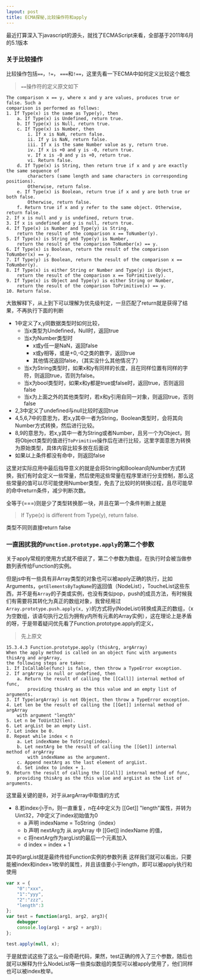 ```yaml
---
layout: post
title: ECMA探秘,比较操作符和apply
---
```


最近打算深入下javascript的源头，就找了ECMAScript来看，全部基于2011年6月的5.1版本


### 关于比较操作

比较操作包括`==`，`!=`， `===`和`!==`，这里先看一下ECMA中如何定义比较这个概念

> `==`操作符的定义原文如下

~~~
The comparison x == y, where x and y are values, produces true or false. Such a 
comparison is performed as follows:
1. If Type(x) is the same as Type(y), then
    a. If Type(x) is Undefined, return true.
    b. If Type(x) is Null, return true.
    c. If Type(x) is Number, then
        i. If x is NaN, return false.
        ii. If y is NaN, return false.
        iii. If x is the same Number value as y, return true.
        iv. If x is +0 and y is -0, return true.
        v. If x is -0 and y is +0, return true.
        vi. Return false.
    d. If Type(x) is String, then return true if x and y are exactly the same sequence of 
        characters (same length and same characters in corresponding positions). 
        Otherwise, return false.
    e. If Type(x) is Boolean, return true if x and y are both true or both false. 
        Otherwise, return false.
    f. Return true if x and y refer to the same object. Otherwise, return false.
2. If x is null and y is undefined, return true.
3. If x is undefined and y is null, return true.
4. If Type(x) is Number and Type(y) is String, 
    return the result of the comparison x == ToNumber(y).
5. If Type(x) is String and Type(y) is Number, 
    return the result of the comparison ToNumber(x) == y.
6. If Type(x) is Boolean, return the result of the comparison ToNumber(x) == y.
7. If Type(y) is Boolean, return the result of the comparison x == ToNumber(y).
8. If Type(x) is either String or Number and Type(y) is Object, 
    return the result of the comparison x == ToPrimitive(y).
9. If Type(x) is Object and Type(y) is either String or Number, 
    return the result of the comparison ToPrimitive(x) == y.
10. Return false.
~~~

大致解释下，从上到下可以理解为优先级判定，一旦匹配了return就是获得了结果，不再执行下面的判断

* 1中定义了x,y同数据类型时如何比较，
    * 当x类型为Undefined，Null时，返回true
    * 当x为Number类型时
        * x或y任一是NaN，返回false
        * x或y相等，或是+0,-0之类的数字，返回true
        * 其他情况返回false，（其实没什么其他情况了）
    * 当x为String类型时，如果x和y有同样的长度，且在同样位置有同样的字符，则返回true，否则为false。
    * 当x为bool类型时，如果x和y都是true或false时，返回true，否则返回false
    * 当x为上面之外的其他类型时，若x和y引用自同一对象，则返回true，否则false
* 2,3中定义了undefined与null比较时返回true
* 4,5,6,7中的意思为，若x,y其中一者为String，Boolean类型时，会将其向Number方式转换，然后进行比较。
* 8,9的意思为，若x,y其中一者为String或者Number，且另一个为Object，则将Object类型的值进行`ToPrimitive`操作后在进行比较，这里字面意思为转换为原始类型，具体内容比较多放在后面说
* 如果以上条件都没有命中，则返回false 

这里对实际应用中最后指导意义的就是会将String和Boolean向Number方式转换，我们有时会定义一些常量，然后使用这些常量在程序里进行分支控制，那么这些常量的值可以尽可能使用Number类型，免去了比较时的转换过程，且尽可能早的命中return条件，减少判断次数。

全等于(===)则是少了类型转换那一块，并且在第一个条件判断上就是
> If Type(x) is different from Type(y), return false.

类型不同则直接return false

### 一直困扰我的`Function.prototype.apply`的第二个参数

关于apply常规的使用方式就不细说了，第二个参数为数组，在执行时会被当做参数列表传给Function的实例。

但是js中有一些具有非Array类型的对象也可以被apply正确的执行，比如Arguments，`getElementsByTagName`的返回值（NodeList），ToucheList这些东西，并不是有`Array`的子类或实例，也没有类似pop，push的成员方法，有时候我们有需要将其转化为真正的数组对象，我曾经用过 `Array.prototype.push.apply(x, y)`的方式将y(NodeList)转换成真正的数组，（x为空数组，该语句执行之后为拥有y内所有元素的Array实例），这在理论上是矛盾的呀，于是带着疑问优先看了Function.prototype.apply的定义，

> 先上原文
~~~
15.3.4.3 Function.prototype.apply (thisArg, argArray)
When the apply method is called on an object func with arguments thisArg and argArray, 
the following steps are taken:
1. If IsCallable(func) is false, then throw a TypeError exception.
2. If argArray is null or undefined, then
    a. Return the result of calling the [[Call]] internal method of func, 
        providing thisArg as the this value and an empty list of arguments.
3. If Type(argArray) is not Object, then throw a TypeError exception.
4. Let len be the result of calling the [[Get]] internal method of argArray
    with argument "length"
5. Let n be ToUint32(len).
6. Let argList be an empty List.
7. Let index be 0.
8. Repeat while index < n
    a. Let indexName be ToString(index).
    b. Let nextArg be the result of calling the [[Get]] internal method of argArray
        with indexName as the argument.
    c. Append nextArg as the last element of argList.
    d. Set index to index + 1.
9. Return the result of calling the [[Call]] internal method of func, 
    providing thisArg as the this value and argList as the list of arguments.
~~~

这里最关键的是8，对于从argArray中取值的方式

* 8.若index小于n，则一直重复，n在4中定义为 [[Get]] "length"属性，并转为Uint32，7中定义了index初始值为0
    * a 声明 indexName = ToString（index）    
    * b 声明 nextArg为 从 argArray 中 [[Get]] indexName 的值，
    * c 将nextArg作为argList的最后一个元素加入
    * d index = index + 1

其中的argList就是最终传给Function实例的参数列表
这样我们就可以看出，只要能被index和index+1枚举的属性，并且该值要小于length，即可以被apply执行和使用

~~~javascript
var x = {
    "0":"xxx",
    "1":"yyy",
    "2":"zzz",
    "length":3
};
var test = function(arg1, arg2, arg3){
    debugger
    console.log(arg1 + arg2 + arg3);
};

test.apply(null, x);
~~~

于是就尝试这些了这么一段奇葩代码，果然，test正确的传入了三个参数，随后也就可以解释为什么NodeList等一些类似数组的类型可以被apply使用了，他们同样也可以被index枚举。